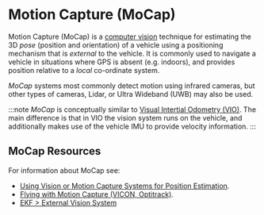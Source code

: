 # Motion Capture (MoCap)

Motion Capture (MoCap) is a [computer vision](https://en.wikipedia.org/wiki/Computer_vision) technique for estimating the 3D *pose* (position and orientation) of a vehicle using a positioning mechanism that is *external* to the vehicle.
It is commonly used to navigate a vehicle in situations where GPS is absent (e.g. indoors), and provides position relative to a *local* co-ordinate system.

*MoCap* systems most commonly detect motion using infrared cameras, but other types of cameras, Lidar, or Ultra Wideband (UWB) may also be used.

:::note
*MoCap* is conceptually similar to [Visual Intertial Odometry (VIO)](../computer_vision/visual_inertial_odometry.md).
The main difference is that in VIO the vision system runs on the vehicle, and additionally makes use of the vehicle IMU to provide velocity information.
:::  

## MoCap Resources

For information about MoCap see:
- [Using Vision or Motion Capture Systems for Position Estimation](../ros/external_position_estimation.md). <!-- bring across info into user guide? -->
- [Flying with Motion Capture (VICON, Optitrack)](../tutorials/motion-capture.md).  <!-- bring across info into user guide? -->
- [EKF > External Vision System](../advanced_config/tuning_the_ecl_ekf.md#external-vision-system)

